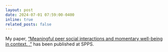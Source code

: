 ```yaml
---
layout: post
date: 2024-07-01 07:59:00-0400
inline: true
related_posts: false
---
```


My paper, [“Meaningful peer social 
interactions and momentary well-being in context. 
,”](https://journals.sagepub.com/doi/10.1177/19485506241248271) has been published at SPPS.

